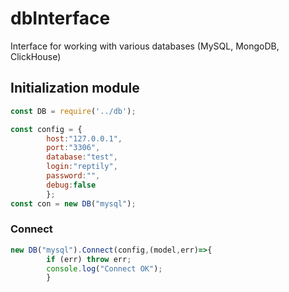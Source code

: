 # dbInterface
Interface for working with various databases (MySQL, MongoDB, ClickHouse)

## Initialization module
```js
const DB = require('../db');

const config = {
        host:"127.0.0.1",
        port:"3306",
        database:"test",
        login:"reptily",
        password:"",
        debug:false
        };
const con = new DB("mysql");
```
### Connect
```js
new DB("mysql").Connect(config,(model,err)=>{       
        if (err) throw err;
        console.log("Connect OK");
        }
```
